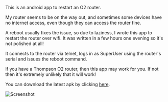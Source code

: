 This is an android app to restart an O2 router.

My router seems to be on the way out, and sometimes some devices have no internet access, even though they can access the router fine.

A reboot usually fixes the issue, so due to laziness, I wrote this app to restart the router over wifi.
It was written in a few hours one evening so it's not polished at all!

It connects to the router via telnet, logs in as SuperUser using the router's serial and issues the reboot command.

If you have a Thompson O2 router, then this app may work for you. If not then it's extremely unlikely that it will work!

You can download the latest apk by clicking [here](https://github.com/jcul/O2RouterRestart/blob/master/dist/O2RouterRestart.apk?raw=true).

![Screenshot](https://raw.github.com/jcul/O2RouterRestart/master/screenshot/Screenshot.png)
